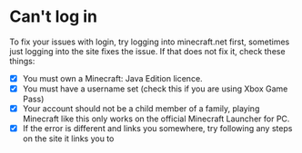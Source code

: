 # Can't log in

To fix your issues with login, try logging into minecraft.net first, sometimes just logging into the site fixes the issue. If that does not fix it, check these things:

- [x] You must own a Minecraft: Java Edition licence.
- [x] You must have a username set (check this if you are using Xbox Game Pass)
- [x] Your account should not be a child member of a family, playing Minecraft like this only works on the official Minecraft Launcher for PC.
- [x] If the error is different and links you somewhere, try following any steps on the site it links you to
